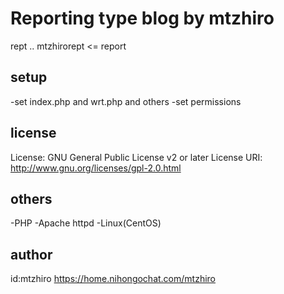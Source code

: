 # Reporting type blog by mtzhiro

rept .. mtzhirorept <= report

## setup

-set index.php and wrt.php and others
-set permissions

## license

License: GNU General Public License v2 or later
License URI: http://www.gnu.org/licenses/gpl-2.0.html

## others

-PHP
-Apache httpd
-Linux(CentOS)

## author

id:mtzhiro  https://home.nihongochat.com/mtzhiro
